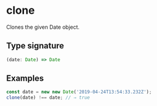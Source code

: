 # clone

Clones the given Date object.

## Type signature

<!-- prettier-ignore-start -->
```typescript
(date: Date) => Date
```
<!-- prettier-ignore-end -->

## Examples

<!-- prettier-ignore-start -->
```javascript
const date = new new Date('2019-04-24T13:54:33.232Z');
clone(date) !== date; // ⇒ true
```
<!-- prettier-ignore-end -->
